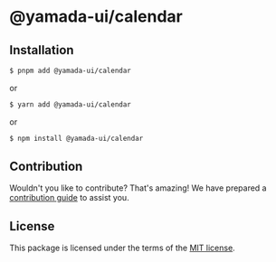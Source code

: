 # @yamada-ui/calendar

## Installation

```sh
$ pnpm add @yamada-ui/calendar
```

or

```sh
$ yarn add @yamada-ui/calendar
```

or

```sh
$ npm install @yamada-ui/calendar
```

## Contribution

Wouldn't you like to contribute? That's amazing! We have prepared a [contribution guide](https://github.com/hirotomoyamada/yamada-ui/blob/main/CONTRIBUTING.md) to assist you.

## License

This package is licensed under the terms of the
[MIT license](https://github.com/hirotomoyamada/yamada-ui/blob/main/LICENSE).
